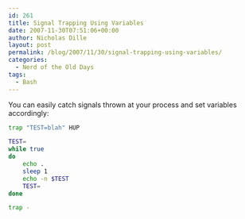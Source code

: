 ```yaml
---
id: 261
title: Signal Trapping Using Variables
date: 2007-11-30T07:51:06+00:00
author: Nicholas Dille
layout: post
permalink: /blog/2007/11/30/signal-trapping-using-variables/
categories:
  - Nerd of the Old Days
tags:
  - Bash
---
```

You can easily catch signals thrown at your process and set variables accordingly:<!--more-->

```bash
trap "TEST=blah" HUP

TEST=
while true
do
	echo .
	sleep 1
	echo -n $TEST
	TEST=
done

trap -
```